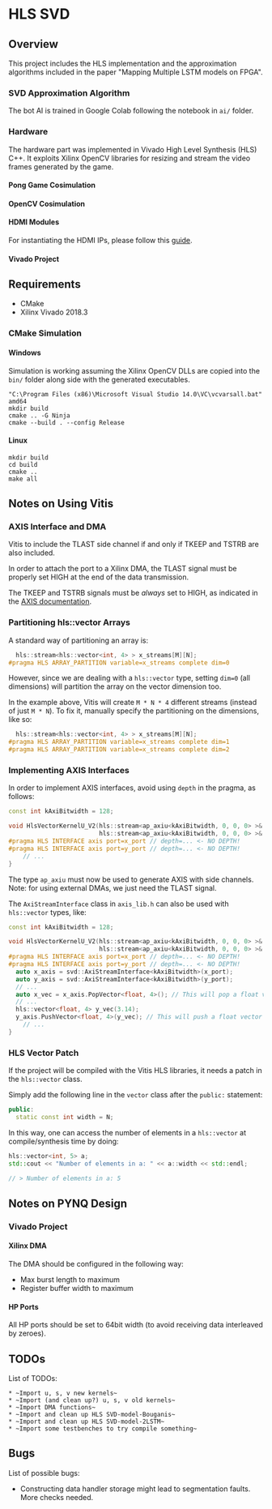 # HLS SVD

## Overview

This project includes the HLS implementation and the approximation algorithms included in the paper "Mapping Multiple LSTM models on FPGA".

### SVD Approximation Algorithm

The bot AI is trained in Google Colab following the notebook in `ai/` folder.

### Hardware

The hardware part was implemented in Vivado High Level Synthesis (HLS) C++. It exploits Xilinx OpenCV libraries for resizing and stream the video frames generated by the game.

#### Pong Game Cosimulation

#### OpenCV Cosimulation

#### HDMI Modules

For instantiating the HDMI IPs, please follow this [guide](https://forums.xilinx.com/t5/Design-and-Debug-Techniques-Blog/Video-Series-23-Generate-a-video-output-on-Pynq-Z2-HDMI-out/ba-p/932553).

#### Vivado Project

## Requirements

* CMake
* Xilinx Vivado 2018.3

### CMake Simulation

#### Windows

Simulation is working assuming the Xilinx OpenCV DLLs are copied into the `bin/` folder along side with the generated executables.
```
"C:\Program Files (x86)\Microsoft Visual Studio 14.0\VC\vcvarsall.bat" amd64
mkdir build
cmake .. -G Ninja
cmake --build . --config Release
```

#### Linux
```
mkdir build
cd build
cmake ..
make all
```

## Notes on Using Vitis

### AXIS Interface and DMA

Vitis to include the TLAST side channel if and only if TKEEP and TSTRB are also included.

In order to attach the port to a Xilinx DMA, the TLAST signal must be properly set HIGH at the end of the data transmission.

The TKEEP and TSTRB signals must be *always* set to HIGH, as indicated in the [AXIS documentation](https://developer.arm.com/documentation/ihi0051/a/Interface-Signals/Byte-qualifiers/TKEEP-and-TSTRB-combinations).


### Partitioning hls::vector Arrays

A standard way of partitioning an array is:
```c++
  hls::stream<hls::vector<int, 4> > x_streams[M][N];
#pragma HLS ARRAY_PARTITION variable=x_streams complete dim=0
```
However, since we are dealing with a `hls::vector` type, setting `dim=0` (all dimensions) will partition the array on the vector dimension too.

In the example above, Vitis will create `M * N * 4` different streams (instead of just `M * N`). To fix it, manually specify the partitioning on the dimensions, like so:
```c++
  hls::stream<hls::vector<int, 4> > x_streams[M][N];
#pragma HLS ARRAY_PARTITION variable=x_streams complete dim=1
#pragma HLS ARRAY_PARTITION variable=x_streams complete dim=2
```

### Implementing AXIS Interfaces

In order to implement AXIS interfaces, avoid using `depth` in the pragma, as follows:
```c++
const int kAxiBitwidth = 128;

void HlsVectorKernelU_V2(hls::stream<ap_axiu<kAxiBitwidth, 0, 0, 0> >& x_port,
                         hls::stream<ap_axiu<kAxiBitwidth, 0, 0, 0> >& y_port) {
#pragma HLS INTERFACE axis port=x_port // depth=... <- NO DEPTH!
#pragma HLS INTERFACE axis port=y_port // depth=... <- NO DEPTH!
	// ...
}
```
The type `ap_axiu` must now be used to generate AXIS with side channels. Note: for using external DMAs, we just need the TLAST signal.

The `AxiStreamInterface` class in `axis_lib.h` can also be used with `hls::vector` types, like:

```c++
const int kAxiBitwidth = 128;

void HlsVectorKernelU_V2(hls::stream<ap_axiu<kAxiBitwidth, 0, 0, 0> >& x_port,
                         hls::stream<ap_axiu<kAxiBitwidth, 0, 0, 0> >& y_port) {
#pragma HLS INTERFACE axis port=x_port // depth=... <- NO DEPTH!
#pragma HLS INTERFACE axis port=y_port // depth=... <- NO DEPTH!
  auto x_axis = svd::AxiStreamInterface<kAxiBitwidth>(x_port);
  auto y_axis = svd::AxiStreamInterface<kAxiBitwidth>(y_port);
  // ...
  auto x_vec = x_axis.PopVector<float, 4>(); // This will pop a float vector of 4 elements.
  // ...
  hls::vector<float, 4> y_vec(3.14);
  y_axis.PushVector<float, 4>(y_vec); // This will push a float vector of 4 elements.
	// ...
}
```

### HLS Vector Patch

If the project will be compiled with the Vitis HLS libraries, it needs a patch in the `hls::vector` class.

Simply add the following line in the `vector` class after the `public:` statement:
```c++
public:
  static const int width = N;
```

In this way, one can access the number of elements in a `hls::vector` at compile/synthesis time by doing:

```c++
hls::vector<int, 5> a;
std::cout << "Number of elements in a: " << a::width << std::endl;

// > Number of elements in a: 5
```

## Notes on PYNQ Design

### Vivado Project

#### Xilinx DMA

The DMA should be configured in the following way:

* Max burst length to maximum
* Register buffer width to maximum

#### HP Ports

All HP ports should be set to 64bit width (to avoid receiving data interleaved by zeroes).


## TODOs

List of TODOs:

	* ~Import u, s, v new kernels~
	* ~Import (and clean up?) u, s, v old kernels~
	* ~Import DMA functions~
	* ~Import and clean up HLS SVD-model-Bouganis~
	* ~Import and clean up HLS SVD-model-2LSTM~
	* ~Import some testbenches to try compile something~

## Bugs

List of possible bugs:

* Constructing data handler storage might lead to segmentation faults. More checks needed.
